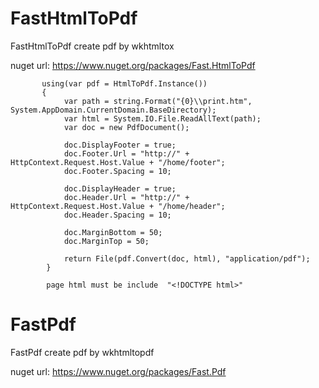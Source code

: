 # FastHtmlToPdf
FastHtmlToPdf create pdf by wkhtmltox
      
nuget url: https://www.nuget.org/packages/Fast.HtmlToPdf
          
          
          
           using(var pdf = HtmlToPdf.Instance())
           {
                var path = string.Format("{0}\\print.htm", System.AppDomain.CurrentDomain.BaseDirectory);
                var html = System.IO.File.ReadAllText(path);
                var doc = new PdfDocument();
            
                doc.DisplayFooter = true;
                doc.Footer.Url = "http://" + HttpContext.Request.Host.Value + "/home/footer";
                doc.Footer.Spacing = 10;

                doc.DisplayHeader = true;
                doc.Header.Url = "http://" + HttpContext.Request.Host.Value + "/home/header";
                doc.Header.Spacing = 10;
                                
                doc.MarginBottom = 50;
                doc.MarginTop = 50;
                        
                return File(pdf.Convert(doc, html), "application/pdf");
            }
            
            page html must be include  "<!DOCTYPE html>"



# FastPdf
FastPdf create pdf by wkhtmltopdf
      
nuget url: https://www.nuget.org/packages/Fast.Pdf
